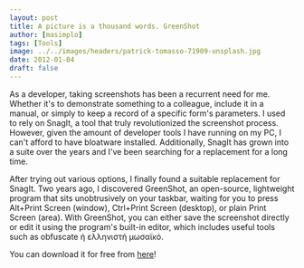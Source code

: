 ```yaml
---
layout: post
title: A picture is a thousand words. GreenShot
author: [masimplo]
tags: [Tools]
image: ../../images/headers/patrick-tomasso-71909-unsplash.jpg
date: 2012-01-04
draft: false
---
```


As a developer, taking screenshots has been a recurrent need for me. Whether it's to demonstrate something to a colleague, include it in a manual, or simply to keep a record of a specific form's parameters. I used to rely on SnagIt, a tool that truly revolutionized the screenshot process. However, given the amount of developer tools I have running on my PC, I can't afford to have bloatware installed. Additionally, SnagIt has grown into a suite over the years and I've been searching for a replacement for a long time.

After trying out various options, I finally found a suitable replacement for SnagIt. Two years ago, I discovered GreenShot, an open-source, lightweight program that sits unobtrusively on your taskbar, waiting for you to press Alt+Print Screen (window), Ctrl+Print Screen (desktop), or plain Print Screen (area). With GreenShot, you can either save the screenshot directly or edit it using the program's built-in editor, which includes useful tools such as obfuscate ή ελληνιστή μωσαϊκό.

You can download it for free from [here](http://getgreenshot.org/)!

